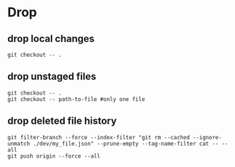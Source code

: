 # Drop

## drop local changes
```
git checkout -- .
```

## drop unstaged files
```
git checkout -- .
git checkout -- path-to-file #only one file
```

## drop deleted file history
```
git filter-branch --force --index-filter "git rm --cached --ignore-unmatch ./dev/my_file.json" --prune-empty --tag-name-filter cat -- --all
git push origin --force --all
```
